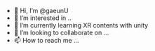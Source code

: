 - 👋 Hi, I’m @gaeunU
- 👀 I’m interested in ..
- 🌱 I’m currently learning XR contents with unity
- 💞️ I’m looking to collaborate on ...
- 📫 How to reach me ...

<!---
gaeunU/gaeunU is a ✨ special ✨ repository because its `README.md` (this file) appears on your GitHub profile.
You can click the Preview link to take a look at your changes.
--->
